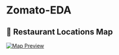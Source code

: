 # Zomato-EDA

## 📍 Restaurant Locations Map

[![Map Preview](map_preview.png)](https://rawcdn.githack.com/pulibharat/Zomato-EDA/refs/heads/main/locations%20of%20the%20restaurents.html)
